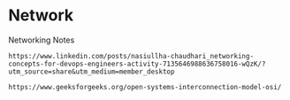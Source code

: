 # Network

Networking Notes 

```
https://www.linkedin.com/posts/nasiullha-chaudhari_networking-concepts-for-devops-engineers-activity-7135646988636758016-wQzK/?utm_source=share&utm_medium=member_desktop
```


```
https://www.geeksforgeeks.org/open-systems-interconnection-model-osi/
```
